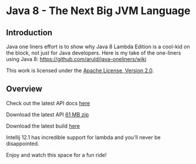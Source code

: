 Java 8 - The Next Big JVM Language
==================================

## Introduction

Java one liners effort is to show why Java 8 Lambda Edition is a cool-kid on the block, not just for Java developers.
Here is my take of the one-liners using Java 8: https://github.com/aruld/java-oneliners/wiki

This work is licensed under the [Apache License, Version 2.0](http://www.apache.org/licenses/LICENSE-2.0).

## Overview

Check out the latest API docs [here](http://download.java.net/jdk8/docs/api/)

Download the latest API [61 MB zip](http://www.java.net/download/jdk8/archive/b108/binaries/jdk-8-ea-docs-b108-all-18_sep_2013.zip)

Download the latest build [here](https://jdk8.java.net/download.html)

Intellij 12.1 has incredible support for lambda and you'll never be disappointed.

Enjoy and watch this space for a fun ride!